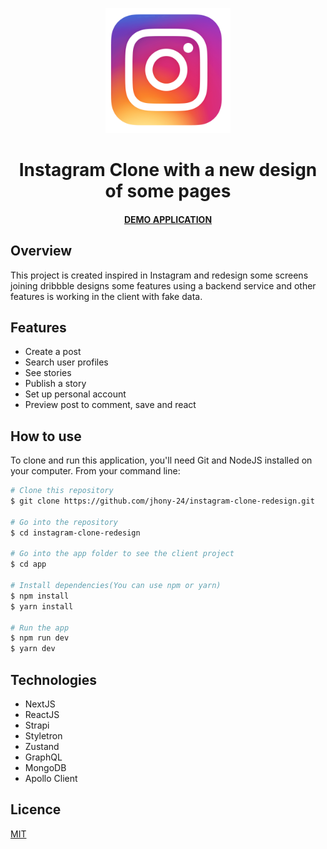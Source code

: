 <p align="center">
    <img src="./app/public/images/logo_instagram.png" width="200" alt="instagram clone" />
</p>

<h1 align="center">Instagram Clone with a new design of some pages</h1>

<h4 align="center"> 
    <a href="https://instagram-clone-redesign.vercel.app" >DEMO APPLICATION</a> 
</h4>


## Overview

This project is created inspired in Instagram and redesign some screens joining dribbble designs some features using a backend service and other features is working in the client with fake data.

## Features

* Create a post
* Search user profiles
* See stories
* Publish a story
* Set up personal account
* Preview post to comment, save and react

## How to use

To clone and run this application, you'll need Git and NodeJS installed on your computer. From your command line:

```bash
# Clone this repository
$ git clone https://github.com/jhony-24/instagram-clone-redesign.git

# Go into the repository
$ cd instagram-clone-redesign

# Go into the app folder to see the client project
$ cd app

# Install dependencies(You can use npm or yarn)
$ npm install
$ yarn install

# Run the app
$ npm run dev
$ yarn dev
```

## Technologies

* NextJS
* ReactJS
* Strapi
* Styletron
* Zustand
* GraphQL
* MongoDB
* Apollo Client

## Licence

[MIT](https://opensource.org/licenses/MIT)
